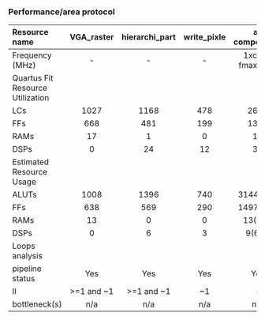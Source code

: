 ### Performance/area protocol

| Resource name | VGA_raster              |  hierarchi_part       | write_pixle       | all components    |
|:--------------|:-----------------------:|:---------------------:|:-----------------:|:-----------------:|
|Frequency (MHz)|-                        |-                      | -                 | 1xcloxk fmax 93.9 |
|Quartus Fit Resource Utilization||||
|LCs            | 1027                    | 1168                  | 478               | 2673              |
|FFs            | 668                     | 481                   | 199               | 1348              |
|RAMs           | 17                      | 1                     | 0                 | 18                |
|DSPs           |	0                       | 24                    | 12                | 36                |
|Estimated Resource Usage|||
|ALUTs          |	1008                    | 1396                  | 740               | 3144(8%)          |
|FFs            | 638                     | 569                   | 290               | 1497(3%)          |
|RAMs           | 13                      | 0                     | 0                 | 13(7%)            |
|DSPs           | 0                       | 6                     | 3                 | 9(6%)             |
|Loops analysis||||
|pipeline status| Yes                     | Yes                   | Yes               | Yes               |
|II             | >=1 and ~1              | >=1 and ~1            | ~1                | -                 |
|bottleneck(s)  | n/a                     | n/a                   | n/a               | n/a               |
